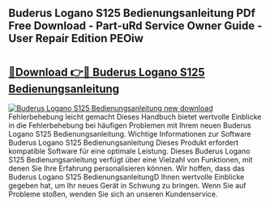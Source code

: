 ## Buderus Logano S125 Bedienungsanleitung PDf Free Download - Part-uRd Service Owner Guide - User Repair Edition PEOiw

# <h2><a href="http://df4sxls.blite.top/?on=Buderus+Logano+S125+Bedienungsanleitung">🔗Download 👉🔴 Buderus Logano S125 Bedienungsanleitung</a></h2>

[![Buderus Logano S125 Bedienungsanleitung new download](https://i.imgur.com/lujVjoI.png)](http://df4sxls.blite.top/?on=Buderus+Logano+S125+Bedienungsanleitung)
Fehlerbehebung leicht gemacht Dieses Handbuch bietet wertvolle Einblicke in die Fehlerbehebung bei häufigen Problemen mit Ihrem neuen Buderus Logano S125 Bedienungsanleitung. Wichtige Informationen zur Software Buderus Logano S125 Bedienungsanleitung Dieses Produkt erfordert kompatible Software für eine optimale Leistung. Dieses Buderus Logano S125 Bedienungsanleitung verfügt über eine Vielzahl von Funktionen, mit denen Sie Ihre Erfahrung personalisieren können. Wir hoffen, dass das Buderus Logano S125 BedienungsanleitungD Ihnen wertvolle Einblicke gegeben hat, um Ihr neues Gerät in Schwung zu bringen. Wenn Sie auf Probleme stoßen, wenden Sie sich an unseren Kundenservice.
